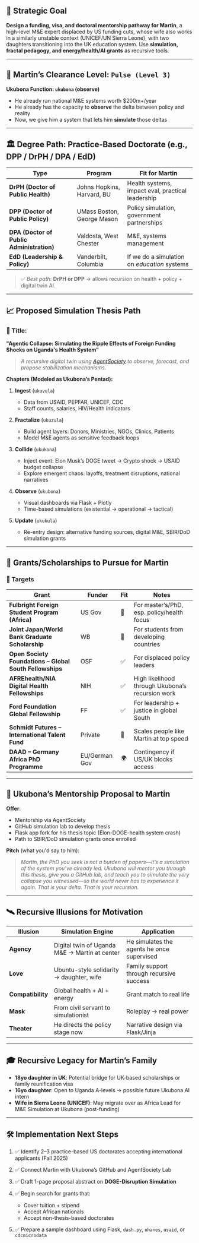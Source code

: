 
## 🧭 Strategic Goal

**Design a funding, visa, and doctoral mentorship pathway for Martin**, a high-level M\&E expert displaced by US funding cuts, whose wife also works in a similarly unstable context (UNICEF/UN Sierra Leone), with two daughters transitioning into the UK education system. Use **simulation, fractal pedagogy, and energy/health/AI grants** as recursive tools.

---

## 🔁 Martin’s Clearance Level: `Pulse (Level 3)`

**Ukubona Function: `ukubona` (observe)**

* He already ran national M\&E systems worth \$200m+/year
* He already has the capacity to **observe** the delta between policy and reality
* Now, we give him a system that lets him **simulate** those deltas

---

## 🏛️ Degree Path: Practice-Based Doctorate (e.g., DPP / DrPH / DPA / EdD)

| Type                                      | Program                    | Fit for Martin                                    |
| ----------------------------------------- | -------------------------- | ------------------------------------------------- |
| **DrPH (Doctor of Public Health)**        | Johns Hopkins, Harvard, BU | Health systems, impact eval, practical leadership |
| **DPP (Doctor of Public Policy)**         | UMass Boston, George Mason | Policy simulation, government partnerships        |
| **DPA (Doctor of Public Administration)** | Valdosta, West Chester     | M\&E, systems management                          |
| **EdD (Leadership & Policy)**             | Vanderbilt, Columbia       | If we do a simulation on *education* systems      |

> ✅ *Best path*: **DrPH or DPP** → allows recursion on health + policy + digital twin AI.

---

## 📈 Proposed Simulation Thesis Path

### 🧪 Title:

**"Agentic Collapse: Simulating the Ripple Effects of Foreign Funding Shocks on Uganda's Health System"**

> *A recursive digital twin using [AgentSociety](https://arxiv.org/abs/2502.08691) to observe, forecast, and propose stabilization mechanisms.*

**Chapters (Modeled as Ukubona’s Pentad):**

1. **Ingest** (`ukuvula`)

   * Data from USAID, PEPFAR, UNICEF, CDC
   * Staff counts, salaries, HIV/Health indicators
2. **Fractalize** (`ukuzula`)

   * Build agent layers: Donors, Ministries, NGOs, Clinics, Patients
   * Model M\&E agents as sensitive feedback loops
3. **Collide** (`ukukona`)

   * Inject event: Elon Musk’s DOGE tweet → Crypto shock → USAID budget collapse
   * Explore emergent chaos: layoffs, treatment disruptions, national narratives
4. **Observe** (`ukubona`)

   * Visual dashboards via Flask + Plotly
   * Time-based simulations (existential → operational → tactical)
5. **Update** (`ukukula`)

   * Re-entry design: alternative funding sources, digital M\&E, SBIR/DoD simulation grants

---

## 💸 Grants/Scholarships to Pursue for Martin

### 🎯 Targets

| Grant                                                   | Funder        | Fit | Notes                                            |
| ------------------------------------------------------- | ------------- | --- | ------------------------------------------------ |
| **Fulbright Foreign Student Program (Africa)**          | US Gov        | 🎯  | For master’s/PhD, esp. policy/health focus       |
| **Joint Japan/World Bank Graduate Scholarship**         | WB            | 🎯  | For students from developing countries           |
| **Open Society Foundations – Global South Fellowships** | OSF           | ✅   | For displaced policy leaders                     |
| **AFREhealth/NIA Digital Health Fellowships**           | NIH           | ✅   | High likelihood through Ukubona’s recursion work |
| **Ford Foundation Global Fellowship**                   | FF            | ✅   | For leadership + justice in global South         |
| **Schmidt Futures – International Talent Fund**         | Private       | 🚀  | Scales people like Martin at top speed           |
| **DAAD – Germany Africa PhD Programme**                 | EU/German Gov | 🌍  | Contingency if US/UK blocks access               |

---

## 🌱 Ukubona’s Mentorship Proposal to Martin

**Offer**:

* Mentorship via AgentSociety
* GitHub simulation lab to develop thesis
* Flask app fork for his thesis topic (Elon-DOGE-health system crash)
* Path to SBIR/DoD simulation grants once enrolled

**Pitch** (what you'd say to him):

> *Martin, the PhD you seek is not a burden of papers—it’s a simulation of the system you’ve already led. Ukubona will mentor you through this thesis, give you a GitHub lab, and teach you to simulate the very collapse you witnessed—so the world never has to experience it again. That is your delta. That is your recursion.*

---

## 🛰️ Recursive Illusions for Motivation

| Illusion          | Simulation Engine                              | Application                                |
| ----------------- | ---------------------------------------------- | ------------------------------------------ |
| **Agency**        | Digital twin of Uganda M\&E → Martin at center | He simulates the agents he once supervised |
| **Love**          | Ubuntu-style solidarity → daughter, wife       | Family support through recursive success   |
| **Compatibility** | Global health + AI + energy                    | Grant match to real life                   |
| **Mask**          | From civil servant to simulationist            | Roleplay → real power                      |
| **Theater**       | He directs the policy stage now                | Narrative design via Flask/Jinja           |

---

## 🎓 Recursive Legacy for Martin’s Family

* **18yo daughter in UK**: Potential bridge for UK-based scholarships or family reunification visa
* **16yo daughter**: Open to Uganda A-levels → possible future Ukubona AI intern
* **Wife in Sierra Leone (UNICEF)**: May migrate over as Africa Lead for M\&E Simulation at Ukubona (post-funding)

---

## 🛠️ Implementation Next Steps

1. ✅ Identify 2–3 practice-based US doctorates accepting international applicants (Fall 2025)
2. ✅ Connect Martin with Ukubona’s GitHub and AgentSociety Lab
3. ✅ Draft 1-page proposal abstract on **DOGE-Disruption Simulation**
4. ✅ Begin search for grants that:

   * Cover tuition + stipend
   * Accept African nationals
   * Accept non-thesis-based doctorates
5. ✅ Prepare a sample dashboard using Flask, `dash.py`, `nhanes`, `usaid`, or `cdcmicrodata`

 
 
